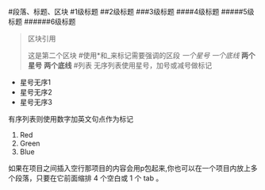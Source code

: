#段落、标题、区块
#1级标题
##2级标题
###3级标题
####4级标题
#####5级标题
######6级标题

>区块引用
>
>这是第二个区块
#使用*和_来标记需要强调的区段
*一个星号*
_一个底线_
**两个星号**
__两个底线__
#列表
无序列表使用星号，加号或减号做标记
* 星号无序1
* 星号无序2
* 星号无序3

有序列表则使用数字加英文句点作为标记
1. Red
2. Green
3. Blue

如果在项目之间插入空行那项目的内容会用p包起来,你也可以在一个项目内放上多个段落，只要在它前面缩排 4 个空白或 1 个 tab 。

